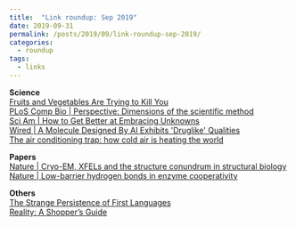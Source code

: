```yaml
---
title:  "Link roundup: Sep 2019"
date: 2019-09-31
permalink: /posts/2019/09/link-roundup-sep-2019/
categories: 
  - roundup
tags:
  - links
---
```

  
**Science**    
[Fruits and Vegetables Are Trying to Kill You](https://getpocket.com/explore/item/fruits-and-vegetables-are-trying-to-kill-you)    
[PLoS Comp Bio \| Perspective: Dimensions of the scientific method](https://journals.plos.org/ploscompbiol/article?id=10.1371/journal.pcbi.1007279)  
[Sci Am \| How to Get Better at Embracing Unknowns](https://www.scientificamerican.com/article/how-to-get-better-at-embracing-unknowns/)  
[Wired \| A Molecule Designed By AI Exhibits 'Druglike' Qualities](https://www.wired.com/story/molecule-designed-ai-exhibits-druglike-qualities/)  
[The air conditioning trap: how cold air is heating the world ](https://www.theguardian.com/environment/2019/aug/29/the-air-conditioning-trap-how-cold-air-is-heating-the-world)  
  
**Papers**  
[Nature \| Cryo-EM, XFELs and the structure conundrum in structural biology](https://www.nature.com/articles/s41592-019-0587-4)  
[Nature \| Low-barrier hydrogen bonds in enzyme cooperativity](https://www.nature.com/articles/s41586-019-1581-9)  
  
**Others**  
[The Strange Persistence of First Languages](http://nautil.us/issue/76/language/the-strange-persistence-of-first-languages-rp)  
[Reality: A Shopper’s Guide](https://hedgehogreview.com/issues/reality-and-its-alternatives/articles/reality-a-shoppers-guide)  
